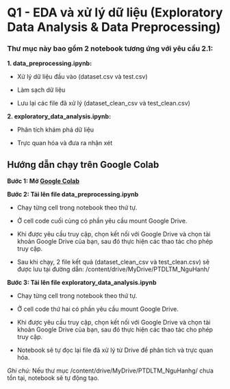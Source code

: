 # Q1 - EDA và xử lý dữ liệu (Exploratory Data Analysis & Data Preprocessing)

### Thư mục này bao gồm 2 notebook tương ứng với yêu cầu 2.1:

**1. data_preprocessing.ipynb:**

- Xử lý dữ liệu đầu vào (dataset.csv và test.csv)

- Làm sạch dữ liệu

- Lưu lại các file đã xử lý (dataset_clean_csv và test_clean.csv)

**2. exploratory_data_analysis.ipynb:**

- Phân tích khám phá dữ liệu

- Trực quan hóa và đưa ra nhận xét

## Hướng dẫn chạy trên Google Colab

**Bước 1: Mở [Google Colab](https://colab.research.google.com)**

**Bước 2: Tải lên file data_preprocessing.ipynb**

- Chạy từng cell trong notebook theo thứ tự.

- Ở cell code cuối cùng có phần yêu cầu mount Google Drive.

- Khi được yêu cầu truy cập, chọn kết nối với Google Drive và chọn tài khoản Google Drive của bạn, sau đó thực hiện các thao tác cho phép truy cập.

- Sau khi chạy, 2 file kết quả (dataset_clean_csv và test_clean.csv) sẽ được lưu tại đường dẫn: /content/drive/MyDrive/PTDLTM_NguHanh/

**Bước 3: Tải lên file exploratory_data_analysis.ipynb**

- Chạy từng cell trong notebook theo thứ tự.

- Ở cell code thứ hai có phần yêu cầu mount Google Drive.

- Khi được yêu cầu truy cập, chọn kết nối với Google Drive và chọn tài khoản Google Drive của bạn, sau đó thực hiện các thao tác cho phép truy cập.

- Notebook sẽ tự đọc lại file đã xử lý từ Drive để phân tích và trực quan hóa.

*Ghi chú:* Nếu thư mục /content/drive/MyDrive/PTDLTM_NguHanhg/ chưa tồn tại, notebook sẽ tự động tạo.